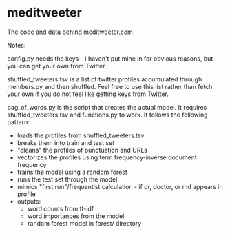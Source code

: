 # meditweeter
The code and data behind meditweeter.com

Notes:

config.py needs the keys - I haven't put mine in for obvious reasons, but you can get your own from Twitter.

shuffled_tweeters.tsv is a list of twitter profiles accumulated through members.py and then shuffled. Feel free to use this list rather than fetch your own if you do not feel like getting keys from Twitter.

bag_of_words.py is the script that creates the actual model. It requires shuffled_tweeters.tsv and functions.py to work. It follows the following pattern:

- loads the profiles from shuffled_tweeters.tsv
- breaks them into train and test set
- "cleans" the profiles of punctuation and URLs
- vectorizes the profiles using term frequency-inverse document frequency
- trains the model using a random forest
- runs the test set through the model
- mimics "first run"/frequentist calculation - if dr, doctor, or md appears in profile
- outputs:
  - word counts from tf-idf
  - word importances from the model
  - random forest model in forest/ directory
